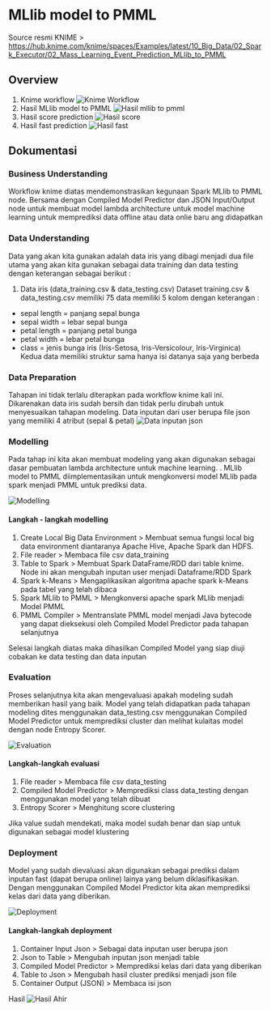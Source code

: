 # MLlib model to PMML
Source resmi KNIME > https://hub.knime.com/knime/spaces/Examples/latest/10_Big_Data/02_Spark_Executor/02_Mass_Learning_Event_Prediction_MLlib_to_PMML

## Overview
1. Knime workflow
![Knime Workflow](./dokumentasi/1.PNG)
2. Hasil MLlib model to PMML
![Hasil mllib to pmml](./dokumentasi/2.PNG)
3. Hasil score prediction
![Hasil score](./dokumentasi/3.PNG)
4. Hasil fast prediction
![Hasil fast](./dokumentasi/4.PNG)

## Dokumentasi
### Business Understanding
Workflow knime diatas mendemonstrasikan kegunaan Spark MLlib to PMML node. Bersama dengan Compiled Model Predictor dan JSON Input/Output node untuk membuat model lambda architecture untuk model machine learning untuk memprediksi data offline atau data onlie baru ang didapatkan

### Data Understanding

Data yang akan kita gunakan adalah data iris yang dibagi menjadi dua file utama yang akan kita gunakan sebagai data training dan data testing dengan keterangan sebagai berikut :

1. Data iris (data_training.csv & data_testing.csv)
Dataset training.csv & data_testing.csv memiliki 75 data memiliki 5 kolom dengan keterangan :
  - sepal length = panjang sepal bunga
  - sepal width = lebar sepal bunga
  - petal length = panjang petal bunga
  - petal width = lebar petal bunga
  - class = jenis bunga iris (Iris-Setosa, Iris-Versicolour, Iris-Virginica)
Kedua data memiliki struktur sama hanya isi datanya saja yang berbeda

### Data Preparation

Tahapan ini tidak terlalu diterapkan pada workflow knime kali ini. Dikarenakan data iris sudah bersih dan tidak perlu dirubah untuk menyesuaikan tahapan modeling. Data inputan dari user berupa file json yang memiliki 4 atribut (sepal & petal)
![Data inputan json](./dokumentasi/5.PNG)

### Modelling

Pada tahap ini kita akan membuat modeling yang akan digunakan sebagai dasar pembuatan lambda architecture untuk machine learning. .
MLlib model to PMML diimplementasikan untuk mengkonversi model MLlib pada spark menjadi PMML untuk prediksi data.

![Modelling](./dokumentasi/6.PNG)

#### Langkah - langkah modelling
1. Create Local Big Data Environment > Membuat semua fungsi local big data environment diantaranya Apache Hive, Apache Spark dan HDFS.
2. File reader > Membaca file csv data_training 
3. Table to Spark > Membuat Spark DataFrame/RDD dari table knime. Node ini akan mengubah inputan user menjadi Dataframe/RDD Spark
4. Spark k-Means > Mengaplikasikan algoritma apache spark k-Means pada tabel yang telah dibaca
5. Spark MLlib to PMML  > Mengkonversi apache spark MLlib menjadi Model PMML
6. PMML Compiler > Mentranslate PMML model menjadi Java bytecode yang dapat dieksekusi oleh Compiled Model Predictor pada tahapan selanjutnya

Selesai langkah diatas maka dihasilkan Compiled Model yang siap diuji cobakan ke data testing dan data inputan

### Evaluation

Proses selanjutnya kita akan mengevaluasi apakah modeling sudah memberikan hasil yang baik. Model yang telah didapatkan pada tahapan modeling dites menggunakan data_testing.csv menggunakan Compiled Model Predictor untuk memprediksi cluster dan melihat kulaitas model dengan node Entropy Scorer.

![Evaluation](./dokumentasi/7.PNG)

#### Langkah-langkah evaluasi
1. File reader > Membaca file csv data_testing
2. Compiled Model Predictor > Memprediksi class data_testing dengan menggunakan model yang telah dibuat
3. Entropy Scorer > Menghitung score clustering

Jika value sudah mendekati, maka model sudah benar dan siap untuk digunakan sebagai model klustering

### Deployment

Model yang sudah dievaluasi akan digunakan sebagai prediksi dalam inputan fast (dapat berupa online) lainya yang belum diklasifikasikan. Dengan menggunakan Compiled Model Predictor kita akan memprediksi kelas dari data yang diberikan.

![Deployment](./dokumentasi/8.PNG)

#### Langkah-langkah deployment
1. Container Input Json > Sebagai data inputan user berupa json
2. Json to Table > Mengubah inputan json menjadi table
3. Compiled Model Predictor > Memprediksi kelas dari data yang diberikan
4. Table to Json > Mengubah hasil cluster prediksi menjadi json file
5. Container Output (JSON) > Membaca isi json

Hasil
![Hasil Ahir](./dokumentasi/9.PNG)
